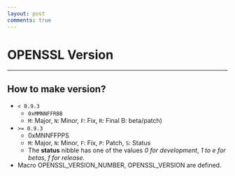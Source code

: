 ```yaml
---
layout: post
comments: true
---
```


# OPENSSL Version

---

## How to make version?

* `< 0.9.3`
	* `0xMMNNFFRBB`
    * `M`: Major, `N`: Minor, `F`: Fix, `R`: Final B: beta/patch)
* `>= 0.9.3`
	* 0xMNNFFPPS
    * `M`: Major, `N`: Minor, `F`: Fix, `P`: Patch, `S`: Status
	* The **status** nibble has one of the values *0 for development*, *1 to e for betas*, *f for release*.
* Macro OPENSSL_VERSION_NUMBER, OPENSSL_VERSION are defined.
